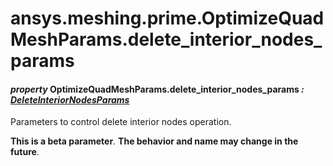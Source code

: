 # ansys.meshing.prime.OptimizeQuadMeshParams.delete_interior_nodes_params



#### *property* OptimizeQuadMeshParams.delete_interior_nodes_params *: [DeleteInteriorNodesParams](ansys.meshing.prime.DeleteInteriorNodesParams.md#ansys.meshing.prime.DeleteInteriorNodesParams)*

Parameters to control delete interior nodes operation.

**This is a beta parameter**. **The behavior and name may change in the future**.

<!-- !! processed by numpydoc !! -->
